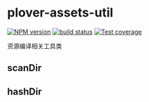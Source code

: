 # plover-assets-util


[![NPM version][npm-image]][npm-url]
[![build status][travis-image]][travis-url]
[![Test coverage][coveralls-image]][coveralls-url]


资源编译相关工具类


## scanDir

## hashDir


[npm-image]: https://img.shields.io/npm/v/plover-assets-util.svg?style=flat-square
[npm-url]: https://www.npmjs.com/package/plover-assets-util
[travis-image]: https://img.shields.io/travis/plover-modules/plover-assets-util/master.svg?style=flat-square
[travis-url]: https://travis-ci.org/plover-modules/plover-assets-util
[coveralls-image]: https://img.shields.io/codecov/c/github/plover-modules/plover-assets-util.svg?style=flat-square
[coveralls-url]: https://codecov.io/github/plover-modules/plover-assets-util?branch=master

